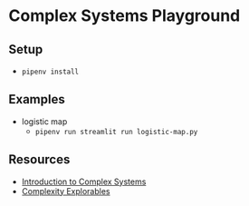 # Complex Systems Playground

## Setup

- `pipenv install`


## Examples

- logistic map
  - `pipenv run streamlit run logistic-map.py`


## Resources

- [Introduction to Complex Systems](https://rocs.hu-berlin.de/courses/complex-systems-2021/)
- [Complexity Explorables](http://www.complexity-explorables.org/)